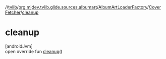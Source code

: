 //[tvlib](../../../../index.md)/[org.mjdev.tvlib.glide.sources.albumart](../../index.md)/[AlbumArtLoaderFactory](../index.md)/[CoverFetcher](index.md)/[cleanup](cleanup.md)

# cleanup

[androidJvm]\
open override fun [cleanup](cleanup.md)()
